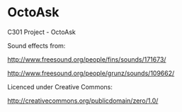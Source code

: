 OctoAsk
=======

C301 Project - OctoAsk

Sound effects from:

http://www.freesound.org/people/fins/sounds/171673/

http://www.freesound.org/people/grunz/sounds/109662/

Licenced under Creative Commons:

http://creativecommons.org/publicdomain/zero/1.0/
